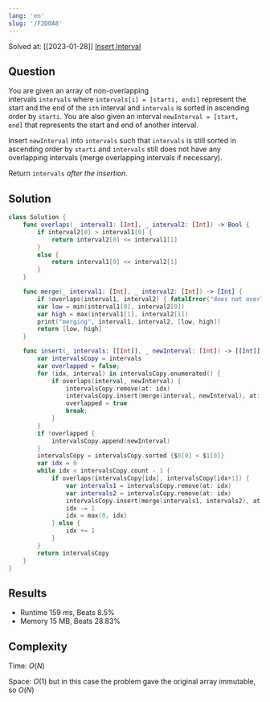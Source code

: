 ```yaml
---
lang: 'en'
slug: '/F2D0A8'
---
```


Solved at: [[2023-01-28]]
[Insert Interval](https://leetcode.com/problems/insert-interval)

## Question

You are given an array of non-overlapping intervals `intervals` where `intervals[i] = [starti, endi]` represent the start and the end of the `ith` interval and `intervals` is sorted in ascending order by `starti`. You are also given an interval `newInterval = [start, end]` that represents the start and end of another interval.

Insert `newInterval` into `intervals` such that `intervals` is still sorted in ascending order by `starti` and `intervals` still does not have any overlapping intervals (merge overlapping intervals if necessary).

Return `intervals` *after the insertion*.

## Solution

```swift
class Solution {
    func overlaps(_ interval1: [Int], _ interval2: [Int]) -> Bool {
        if interval2[0] > interval1[0] {
            return interval2[0] <= interval1[1]
        }
        else {
            return interval1[0] <= interval2[1]
        }
    }

    func merge(_ interval1: [Int], _ interval2: [Int]) -> [Int] {
        if !overlaps(interval1, interval2) { fatalError("does not overlap") }
        var low = min(interval1[0], interval2[0])
        var high = max(interval1[1], interval2[1])
        print("merging", interval1, interval2, [low, high])
        return [low, high]
    }

    func insert(_ intervals: [[Int]], _ newInterval: [Int]) -> [[Int]] {
        var intervalsCopy = intervals
        var overlapped = false;
        for (idx, interval) in intervalsCopy.enumerated() {
            if overlaps(interval, newInterval) {
                intervalsCopy.remove(at: idx)
                intervalsCopy.insert(merge(interval, newInterval), at: idx)
                overlapped = true
                break;
            }
        }
        if !overlapped {
            intervalsCopy.append(newInterval)
        }
        intervalsCopy = intervalsCopy.sorted {$0[0] < $1[0]}
        var idx = 0
        while idx < intervalsCopy.count - 1 {
            if overlaps(intervalsCopy[idx], intervalsCopy[idx+1]) {
                var intervals1 = intervalsCopy.remove(at: idx)
                var intervals2 = intervalsCopy.remove(at: idx)
                intervalsCopy.insert(merge(intervals1, intervals2), at: idx)
                idx -= 1
                idx = max(0, idx)
            } else {
                idx += 1
            }
        }
        return intervalsCopy
    }
}
```

## Results

- Runtime 159 ms, Beats 8.5%
- Memory 15 MB, Beats 28.83%

## Complexity

Time: $O(N)$

Space: $O(1)$ but in this case the problem gave the original array immutable, so $O(N)$
